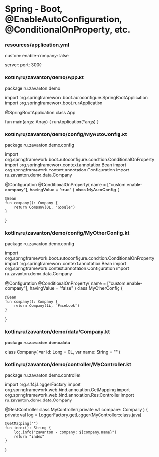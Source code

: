 # Spring - Boot, @EnableAutoConfiguration, @ConditionalOnProperty, etc.


### resources/application.yml
custom:
  enable-company: false

server:
  port: 3000










### kotlin/ru/zavanton/demo/App.kt
package ru.zavanton.demo

import org.springframework.boot.autoconfigure.SpringBootApplication
import org.springframework.boot.runApplication

@SpringBootApplication
class App

fun main(args: Array<String>) {
	runApplication<App>(*args)
}










### kotlin/ru/zavanton/demo/config/MyAutoConfig.kt
package ru.zavanton.demo.config

import org.springframework.boot.autoconfigure.condition.ConditionalOnProperty
import org.springframework.context.annotation.Bean
import org.springframework.context.annotation.Configuration
import ru.zavanton.demo.data.Company

@Configuration
@ConditionalOnProperty(
    name = ["custom.enable-company"],
    havingValue = "true"
)
class MyAutoConfig {

    @Bean
    fun company(): Company {
        return Company(0L, "Google")
    }
}











### kotlin/ru/zavanton/demo/config/MyOtherConfig.kt
package ru.zavanton.demo.config

import org.springframework.boot.autoconfigure.condition.ConditionalOnProperty
import org.springframework.context.annotation.Bean
import org.springframework.context.annotation.Configuration
import ru.zavanton.demo.data.Company

@Configuration
@ConditionalOnProperty(
    name = ["custom.enable-company"],
    havingValue = "false"
)
class MyOtherConfig {

    @Bean
    fun company(): Company {
        return Company(1L, "Facebook")
    }
}









### kotlin/ru/zavanton/demo/data/Company.kt
package ru.zavanton.demo.data

class Company(
    var id: Long = 0L,
    var name: String = ""
)










### kotlin/ru/zavanton/demo/controller/MyController.kt
package ru.zavanton.demo.controller

import org.slf4j.LoggerFactory
import org.springframework.web.bind.annotation.GetMapping
import org.springframework.web.bind.annotation.RestController
import ru.zavanton.demo.data.Company

@RestController
class MyController(
    private val company: Company
) {
    private val log = LoggerFactory.getLogger(MyController::class.java)

    @GetMapping("")
    fun index(): String {
        log.info("zavanton - company: ${company.name}")
        return "index"
    }
}

